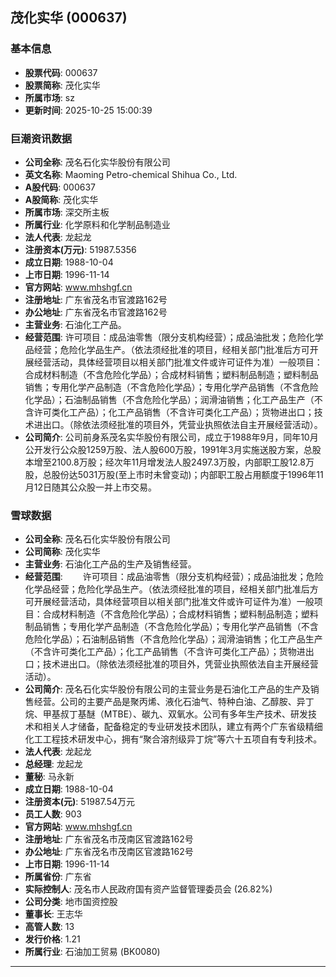 ## 茂化实华 (000637)

### 基本信息

- **股票代码**: 000637
- **股票简称**: 茂化实华
- **所属市场**: sz
- **更新时间**: 2025-10-25 15:00:39

### 巨潮资讯数据

- **公司全称**: 茂名石化实华股份有限公司
- **英文名称**: Maoming Petro-chemical Shihua Co., Ltd.
- **A股代码**: 000637
- **A股简称**: 茂化实华
- **所属市场**: 深交所主板
- **所属行业**: 化学原料和化学制品制造业
- **法人代表**: 龙起龙
- **注册资本(万元)**: 51987.5356
- **成立日期**: 1988-10-04
- **上市日期**: 1996-11-14
- **官方网站**: www.mhshgf.cn
- **注册地址**: 广东省茂名市官渡路162号
- **办公地址**: 广东省茂名市官渡路162号
- **主营业务**: 石油化工产品。
- **经营范围**: 许可项目：成品油零售（限分支机构经营）；成品油批发；危险化学品经营；危险化学品生产。（依法须经批准的项目，经相关部门批准后方可开展经营活动，具体经营项目以相关部门批准文件或许可证件为准）一般项目：合成材料制造（不含危险化学品）；合成材料销售；塑料制品制造；塑料制品销售；专用化学产品制造（不含危险化学品）；专用化学产品销售（不含危险化学品）；石油制品销售（不含危险化学品）；润滑油销售；化工产品生产（不含许可类化工产品）；化工产品销售（不含许可类化工产品）；货物进出口；技术进出口。（除依法须经批准的项目外，凭营业执照依法自主开展经营活动）。
- **公司简介**: 公司前身系茂名实华股份有限公司，成立于1988年9月，同年10月公开发行公众股1259万股、法人股600万股，1991年3月实施送股方案，总股本增至2100.8万股；经次年11月增发法人股2497.3万股，内部职工股12.8万股，总股份达5031万股(至上市时未曾变动)；内部职工股占用额度于1996年11月12日随其公众股一并上市交易。

### 雪球数据

- **公司全称**: 茂名石化实华股份有限公司
- **公司简称**: 茂化实华
- **主营业务**: 石油化工产品的生产及销售经营。
- **经营范围**: 　　许可项目：成品油零售（限分支机构经营）；成品油批发；危险化学品经营；危险化学品生产。（依法须经批准的项目，经相关部门批准后方可开展经营活动，具体经营项目以相关部门批准文件或许可证件为准）一般项目：合成材料制造（不含危险化学品）；合成材料销售；塑料制品制造；塑料制品销售；专用化学产品制造（不含危险化学品）；专用化学产品销售（不含危险化学品）；石油制品销售（不含危险化学品）；润滑油销售；化工产品生产（不含许可类化工产品）；化工产品销售（不含许可类化工产品）；货物进出口；技术进出口。（除依法须经批准的项目外，凭营业执照依法自主开展经营活动）。
- **公司简介**: 茂名石化实华股份有限公司的主营业务是石油化工产品的生产及销售经营。公司的主要产品是聚丙烯、液化石油气、特种白油、乙醇胺、异丁烷、甲基叔丁基醚（MTBE）、碳九、双氧水。公司有多年生产技术、研发技术和相关人才储备，配备稳定的专业研发技术团队，建立有两个广东省级精细化工工程技术研发中心，拥有“聚合溶剂级异丁烷”等六十五项自有专利技术。
- **法人代表**: 龙起龙
- **总经理**: 龙起龙
- **董秘**: 马永新
- **成立日期**: 1988-10-04
- **注册资本(元)**: 51987.54万元
- **员工人数**: 903
- **官方网站**: www.mhshgf.cn
- **注册地址**: 广东省茂名市茂南区官渡路162号
- **办公地址**: 广东省茂名市茂南区官渡路162号
- **上市日期**: 1996-11-14
- **所属省份**: 广东省
- **实际控制人**: 茂名市人民政府国有资产监督管理委员会 (26.82%)
- **公司分类**: 地市国资控股
- **董事长**: 王志华
- **高管人数**: 13
- **发行价格**: 1.21
- **所属行业**: 石油加工贸易 (BK0080)

---
